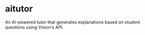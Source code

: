 # aitutor
An AI-powered tutor that generates explanations based on student questions using Vision's API.
